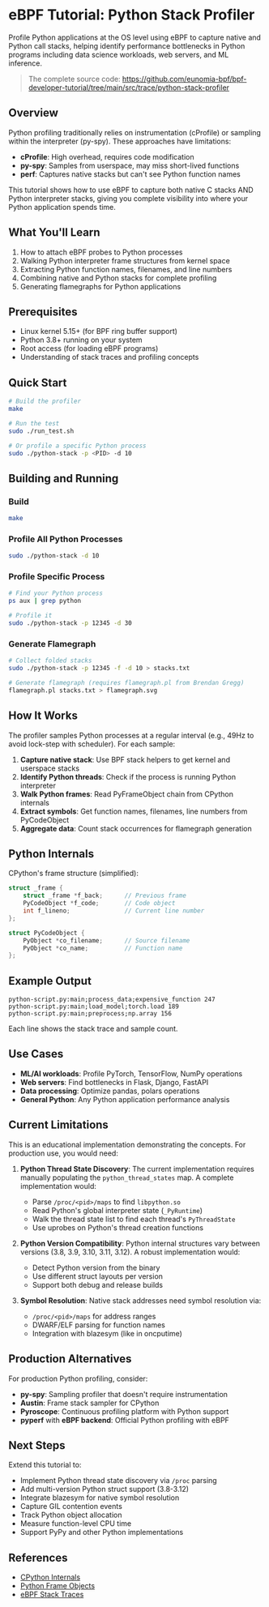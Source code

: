 # eBPF Tutorial: Python Stack Profiler

Profile Python applications at the OS level using eBPF to capture native and Python call stacks, helping identify performance bottlenecks in Python programs including data science workloads, web servers, and ML inference.

> The complete source code: <https://github.com/eunomia-bpf/bpf-developer-tutorial/tree/main/src/trace/python-stack-profiler>

## Overview

Python profiling traditionally relies on instrumentation (cProfile) or sampling within the interpreter (py-spy). These approaches have limitations:
- **cProfile**: High overhead, requires code modification
- **py-spy**: Samples from userspace, may miss short-lived functions
- **perf**: Captures native stacks but can't see Python function names

This tutorial shows how to use eBPF to capture both native C stacks AND Python interpreter stacks, giving you complete visibility into where your Python application spends time.

## What You'll Learn

1. How to attach eBPF probes to Python processes
2. Walking Python interpreter frame structures from kernel space
3. Extracting Python function names, filenames, and line numbers
4. Combining native and Python stacks for complete profiling
5. Generating flamegraphs for Python applications

## Prerequisites

- Linux kernel 5.15+ (for BPF ring buffer support)
- Python 3.8+ running on your system
- Root access (for loading eBPF programs)
- Understanding of stack traces and profiling concepts

## Quick Start

```bash
# Build the profiler
make

# Run the test
sudo ./run_test.sh

# Or profile a specific Python process
sudo ./python-stack -p <PID> -d 10
```

## Building and Running

### Build

```bash
make
```

### Profile All Python Processes

```bash
sudo ./python-stack -d 10
```

### Profile Specific Process

```bash
# Find your Python process
ps aux | grep python

# Profile it
sudo ./python-stack -p 12345 -d 30
```

### Generate Flamegraph

```bash
# Collect folded stacks
sudo ./python-stack -p 12345 -f -d 10 > stacks.txt

# Generate flamegraph (requires flamegraph.pl from Brendan Gregg)
flamegraph.pl stacks.txt > flamegraph.svg
```

## How It Works

The profiler samples Python processes at a regular interval (e.g., 49Hz to avoid lock-step with scheduler). For each sample:

1. **Capture native stack**: Use BPF stack helpers to get kernel and userspace stacks
2. **Identify Python threads**: Check if the process is running Python interpreter
3. **Walk Python frames**: Read PyFrameObject chain from CPython internals
4. **Extract symbols**: Get function names, filenames, line numbers from PyCodeObject
5. **Aggregate data**: Count stack occurrences for flamegraph generation

## Python Internals

CPython's frame structure (simplified):

```c
struct _frame {
    struct _frame *f_back;      // Previous frame
    PyCodeObject *f_code;       // Code object
    int f_lineno;               // Current line number
};

struct PyCodeObject {
    PyObject *co_filename;      // Source filename
    PyObject *co_name;          // Function name
};
```

## Example Output

```
python-script.py:main;process_data;expensive_function 247
python-script.py:main;load_model;torch.load 189
python-script.py:main;preprocess;np.array 156
```

Each line shows the stack trace and sample count.

## Use Cases

- **ML/AI workloads**: Profile PyTorch, TensorFlow, NumPy operations
- **Web servers**: Find bottlenecks in Flask, Django, FastAPI
- **Data processing**: Optimize pandas, polars operations
- **General Python**: Any Python application performance analysis

## Current Limitations

This is an educational implementation demonstrating the concepts. For production use, you would need:

1. **Python Thread State Discovery**: The current implementation requires manually populating the `python_thread_states` map. A complete implementation would:
   - Parse `/proc/<pid>/maps` to find `libpython.so`
   - Read Python's global interpreter state (`_PyRuntime`)
   - Walk the thread state list to find each thread's `PyThreadState`
   - Use uprobes on Python's thread creation functions

2. **Python Version Compatibility**: Python internal structures vary between versions (3.8, 3.9, 3.10, 3.11, 3.12). A robust implementation would:
   - Detect Python version from the binary
   - Use different struct layouts per version
   - Support both debug and release builds

3. **Symbol Resolution**: Native stack addresses need symbol resolution via:
   - `/proc/<pid>/maps` for address ranges
   - DWARF/ELF parsing for function names
   - Integration with blazesym (like in oncputime)

## Production Alternatives

For production Python profiling, consider:
- **py-spy**: Sampling profiler that doesn't require instrumentation
- **Austin**: Frame stack sampler for CPython
- **Pyroscope**: Continuous profiling platform with Python support
- **pyperf** with **eBPF backend**: Official Python profiling with eBPF

## Next Steps

Extend this tutorial to:
- Implement Python thread state discovery via `/proc` parsing
- Add multi-version Python struct support (3.8-3.12)
- Integrate blazesym for native symbol resolution
- Capture GIL contention events
- Track Python object allocation
- Measure function-level CPU time
- Support PyPy and other Python implementations

## References

- [CPython Internals](https://realpython.com/cpython-source-code-guide/)
- [Python Frame Objects](https://docs.python.org/3/c-api/frame.html)
- [eBPF Stack Traces](https://www.brendangregg.com/blog/2016-01-20/ebpf-offcpu-flame-graph.html)
